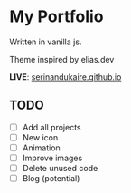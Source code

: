 # My Portfolio #
Written in vanilla js.

Theme inspired by elias.dev
  
**LIVE**: [serinandukaire.github.io](https://serinandukaire.github.io/)

## TODO ##
- [ ] Add all projects 
- [ ] New icon
- [ ] Animation
- [ ] Improve images
- [ ] Delete unused code
- [ ] Blog (potential)

